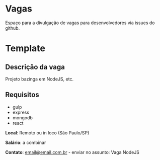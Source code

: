 # Vagas

Espaço para a divulgação de vagas para desenvolvedores via issues do github.

# Template

## Descrição da vaga

Projeto bazinga em NodeJS, etc.

## Requisitos

- gulp
- express
- mongodb
- react

**Local**: Remoto ou in loco (São Paulo/SP)

**Salário**: a combinar

**Contato**: email@email.com.br - enviar no assunto: Vaga NodeJS
